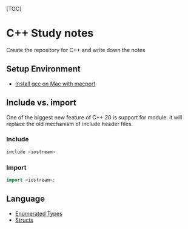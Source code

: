 [TOC]

# C++ Study notes

Create the repository for C++ and write down the notes

## Setup Environment

* [Install gcc on Mac with macport](docs/env.md#install_gcc_on_nac_with_macport)



## Include vs. import

One of the biggest new feature of C++ 20 is support for module. it will replace the old mechanism of include header files.

### Include

``` c++ {.line-numbers}
include <iostream>
```

### Import

``` c++ {.line-numbers}
import <iostream>;
```

## Language

* [Enumerated Types](docs/enum.md)
* [Structs](docs/structs.md)
